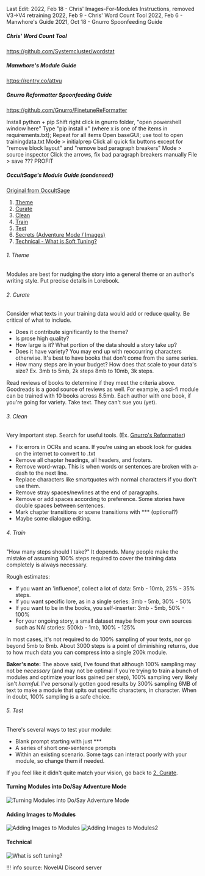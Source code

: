 Last Edit:
2022, Feb 18 - Chris' Images-For-Modules Instructions, removed V3->V4 retraining
2022, Feb 9 - Chris' Word Count Tool
2022, Feb 6 - Manwhore's Guide
2021, Oct 18 - Gnurro Spoonfeeding Guide

##### Chris' Word Count Tool
https://github.com/Systemcluster/wordstat

##### Manwhore's Module Guide
https://rentry.co/attvu

##### Gnurro Reformatter Spoonfeeding Guide
https://github.com/Gnurro/FinetuneReFormatter

Install python + pip
Shift right click in gnurro folder, "open powershell window here"
Type "pip install x" (where x is one of the items in requirements.txt); Repeat for all items
Open baseGUI; use tool to open trainingdata.txt
Mode > initialprep
Click all quick fix buttons except for "remove block layout" and "remove bad paragraph breakers"
Mode > source inspector
Click the arrows, fix bad paragraph breakers manually
File > save
???
PROFIT

##### OccultSage's Module Guide (condensed)
[Original from OccultSage](https://rentry.co/moduleguide)
1. [Theme](https://rentry.co/modguide#1-theme)
2. [Curate](https://rentry.co/modguide#2-curate)
3. [Clean](https://rentry.co/modguide#3-clean)
4. [Train](https://rentry.co/modguide#4-train)
5. [Test](https://rentry.co/modguide#5-test)
6. [Secrets (Adventure Mode / Images)](https://rentry.co/modguide#secrets)
7. [Technical - What is Soft Tuning?](https://rentry.co/modguide#technical)

###### 1. Theme
Modules are best for nudging the story into a general theme or an author's writing style. Put precise details in Lorebook.

###### 2. Curate
Consider what texts in your training data would add or reduce quality. Be critical of what to include.
- Does it contribute significantly to the theme?
- Is prose high quality?
- How large is it? What portion of the data should a story take up?
- Does it have variety? You may end up with reoccurring characters otherwise. It's best to have books that don't come from the same series.
- How many steps are in your budget? How does that scale to your data's size?
    Ex. 3mb to 5mb, 2k steps
    8mb to 10mb, 3k steps.

Read reviews of books to determine if they meet the criteria above. Goodreads is a good source of reviews as well.
For example, a sci-fi module can be trained with 10 books across 8.5mb. Each author with one book, if you're going for variety.
Take text. They can't sue you (yet).

###### 3. Clean
Very important step. Search for useful tools. (Ex. [Gnurro's Reformatter](https://github.com/Gnurro/FinetuneReFormatter/releases/tag/0.3.0))
- Fix errors in OCRs and scans. If you're using an ebook look for guides on the internet to convert to .txt
- Remove all chapter headings, all headers, and footers.
- Remove word-wrap. This is when words or sentences are broken with a-
    dash to the next line.
- Replace characters like smartquotes with normal characters if you don't use them.
- Remove stray spaces/newlines at the end of paragraphs.
- Remove or add spaces according to preference. Some stories have double spaces between sentences.
- Mark chapter transitions or scene transitions with *** (optional?)
- Maybe some dialogue editing.

###### 4. Train
"How many steps should I take?"
It depends. Many people make the mistake of assuming 100% steps required to cover the training data completely is always necessary.

Rough estimates:
- If you want an 'influence', collect a lot of data:
    5mb - 10mb, 25% - 35% steps.
- If you want specific lore, as in a single series:
    3mb - 5mb, 30% - 50%
- If you want to be in the books, you self-inserter:
    3mb - 5mb, 50% - 100%
- For your ongoing story, a small dataset maybe from your own sources such as NAI stories:
    500kb - 1mb, 100% - 125%

In most cases, it's not required to do 100% sampling of your texts, nor go beyond 5mb to 8mb. About 3000 steps is a point of diminishing returns, due to how much data you can compress into a single 200k module.

**Baker's note:** The above said, I've found that although 100% sampling may not be *necessary* (and may not be optimal if you're trying to train a bunch of modules and optimize your loss gained per step), 100% sampling very likely isn't *harmful*.
I've personally gotten good results by 300% sampling 6MB of text to make a module that spits out specific characters, in character.
When in doubt, 100% sampling is a safe choice. 

###### 5. Test
There's several ways to test your module:
- Blank prompt starting with just ***
- A series of short one-sentence prompts
- Within an existing scenario. Some tags can interact poorly with your module, so change them if needed.

If you feel like it didn't quite match your vision, go back to [2. Curate](https://rentry.co/modguide#2-curate).

#### Turning Modules into Do/Say Adventure Mode
![Turning Modules into Do/Say Adventure Mode](https://imgur.com/uPvjqYa.png)

#### Adding Images to Modules
![Adding Images to Modules](https://imgur.com/B1Rq5hz.png)
![Adding Images to Modules2](https://imgur.com/QyvKnAq.png)

#### Technical
![What is soft tuning?](https://imgur.com/14pNQqH.png)

!!! info
    source: NovelAI Discord server
